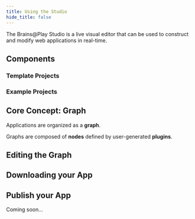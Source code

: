 ```yaml
---
title: Using the Studio
hide_title: false
---
```


<!-- ## Overview
--- -->
The Brains@Play Studio is a live visual editor that can be used to construct and modify web applications in real-time. 

## Components
### Template Projects
### Example Projects


## Core Concept: Graph
Applications are organized as a **graph**.

Graphs are composed of **nodes** defined by user-generated **plugins**.

## Editing the Graph


## Downloading your App


## Publish your App
Coming soon...
